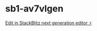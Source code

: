 # sb1-av7vlgen

[Edit in StackBlitz next generation editor ⚡️](https://stackblitz.com/~/github.com/ChemicalAttention706/sb1-av7vlgen)